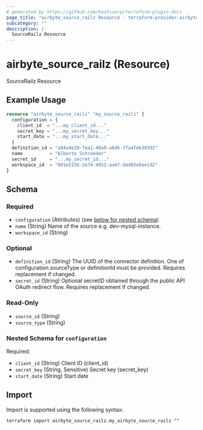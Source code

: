 ```yaml
---
# generated by https://github.com/hashicorp/terraform-plugin-docs
page_title: "airbyte_source_railz Resource - terraform-provider-airbyte"
subcategory: ""
description: |-
  SourceRailz Resource
---
```


# airbyte_source_railz (Resource)

SourceRailz Resource

## Example Usage

```terraform
resource "airbyte_source_railz" "my_source_railz" {
  configuration = {
    client_id  = "...my_client_id..."
    secret_key = "...my_secret_key..."
    start_date = "...my_start_date..."
  }
  definition_id = "a84a4e28-fea1-40a8-a64b-77a4fe630392"
  name          = "Alberto Schroeder"
  secret_id     = "...my_secret_id..."
  workspace_id  = "001e515b-2e74-4052-aa67-dad65e8ae1d2"
}
```

<!-- schema generated by tfplugindocs -->
## Schema

### Required

- `configuration` (Attributes) (see [below for nested schema](#nestedatt--configuration))
- `name` (String) Name of the source e.g. dev-mysql-instance.
- `workspace_id` (String)

### Optional

- `definition_id` (String) The UUID of the connector definition. One of configuration.sourceType or definitionId must be provided. Requires replacement if changed.
- `secret_id` (String) Optional secretID obtained through the public API OAuth redirect flow. Requires replacement if changed.

### Read-Only

- `source_id` (String)
- `source_type` (String)

<a id="nestedatt--configuration"></a>
### Nested Schema for `configuration`

Required:

- `client_id` (String) Client ID (client_id)
- `secret_key` (String, Sensitive) Secret key (secret_key)
- `start_date` (String) Start date

## Import

Import is supported using the following syntax:

```shell
terraform import airbyte_source_railz.my_airbyte_source_railz ""
```
